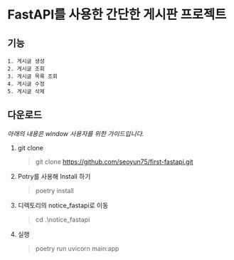 # FastAPI를 사용한 간단한 게시판 프로젝트

## 기능
    1. 게시글 생성
    2. 게시글 조회
    3. 게시글 목록 조회
    4. 게시글 수정
    5. 게시글 삭제
   
## 다운로드


*아래의 내용은 window 사용자를 위한 가이드입니다.*
 1. git clone
    > git clone https://github.com/seoyun75/first-fastapi.git
 2. Potry를 사용해 Install 하기
    >poetry install 
 3. 디렉토리의 notice_fastapi로 이동
    >cd .\notice_fastapi
 4. 실행
    >poetry run uvicorn main:app